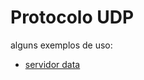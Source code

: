 # Protocolo UDP

alguns exemplos de uso:

- [servidor data]('https://github.com/CarlosG18/redes_dca0130/servidor_data/servidor_data.md')